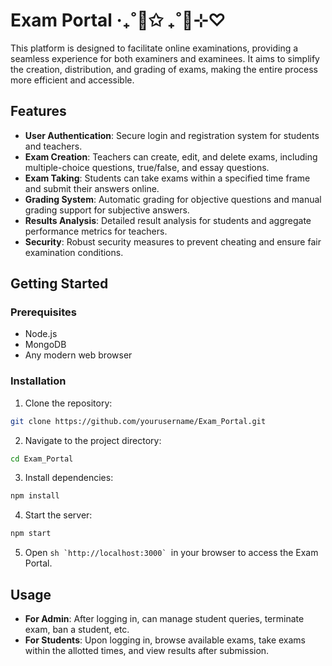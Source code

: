 # Exam Portal ‧₊˚📒✩ ₊˚📝⊹♡

This platform is designed to facilitate online examinations, providing a seamless experience for both examiners and examinees. It aims to simplify the creation, distribution, and grading of exams, making the entire process more efficient and accessible.

## Features

- **User Authentication**: Secure login and registration system for students and teachers.
- **Exam Creation**: Teachers can create, edit, and delete exams, including multiple-choice questions, true/false, and essay questions.
- **Exam Taking**: Students can take exams within a specified time frame and submit their answers online.
- **Grading System**: Automatic grading for objective questions and manual grading support for subjective answers.
- **Results Analysis**: Detailed result analysis for students and aggregate performance metrics for teachers.
- **Security**: Robust security measures to prevent cheating and ensure fair examination conditions.

## Getting Started

### Prerequisites

- Node.js
- MongoDB
- Any modern web browser

### Installation

1. Clone the repository:
```sh 
git clone https://github.com/yourusername/Exam_Portal.git
```

2. Navigate to the project directory:
```sh
cd Exam_Portal
```

3. Install dependencies:
```sh
npm install
```

4. Start the server:
```sh
npm start
```
5. Open ```sh `http://localhost:3000` ```in your browser to access the Exam Portal.

## Usage

- **For Admin**: After logging in, can manage student queries, terminate exam, ban a student, etc.
- **For Students**: Upon logging in, browse available exams, take exams within the allotted times, and view results after submission.

